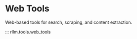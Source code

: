 # Web Tools

Web-based tools for search, scraping, and content extraction.

::: rllm.tools.web_tools 
